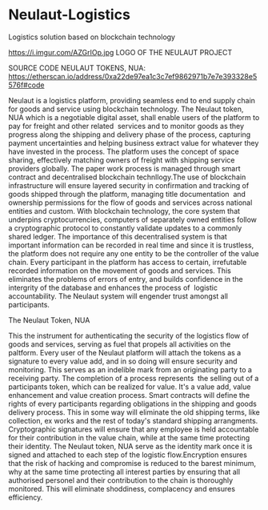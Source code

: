 # Neulaut-Logistics
Logistics solution based on blockchain technology 

https://i.imgur.com/AZGrIOp.jpg LOGO OF THE NEULAUT PROJECT


SOURCE CODE NEULAUT TOKENS, NUA: https://etherscan.io/address/0xa22de97ea1c3c7ef9862971b7e7e393328e5576f#code

Neulaut is a logistics platform, providing seamless end to end supply chain for goods and service using blockchain technology. The Neulaut token, NUA which is a negotiable digital asset, shall enable users of the platform to pay for freight and other related  services and to monitor goods as they progress along the shipping and delivery phase of the process, capturing payment uncertainties and helping business extract value for whatever they have invested in the process. The platform uses the concept of space sharing, effectively matching owners of freight with shipping service providers globally. The paper work process is managed through smart contract and decentralised blockchain technllogy.The use of blockchain infrastructure will ensure layered security in confirmation and tracking of goods shipped through the platform, managing title documentation  and ownership permissions for the flow of goods and services across national entities and custom. With blockchain technology, the core system that underpins cryptocurrencies, computers of separately owned entities follow a cryptographic protocol to constantly validate updates to a commonly shared ledger. The importance of this decentralised system is that important information can be recorded in real time and since it is trustless, the platform does not require any one entity to be the controller of the value chain. Every participant in the platform has access to certain, irrefutable recorded information on the movement of goods and services. This eliminates the problems of errors of entry, and builds confidence in the intergrity of the database and enhances the process of  logistic accountability. The Neulaut system will engender trust amongst all participants.


The Neulaut Token, NUA

This the instrument for authenticating the security of the logistics flow of goods and services, serving as fuel that propels all activities on the paltform. Every user of the Neulaut platform will attach the tokens as a signature to every value add, and in so doing will ensure security and monitoring. This serves as an indelible mark from an originating party to a receiving party. The completion of a process represents  the selling out of a participants token, which can be realized for value. It's a value add, value enhancement and value creation process. Smart contracts will define the rights of every participants regarding obligations in the shipping and goods delivery process. This in some way will eliminate the old shipping terms, like collection, ex works and the rest of today's standard shipping arrangments. Cryptographic signatures will ensure that any employee is held accountable for their contribution in the value chain, while at the same time protecting their identity. The Neulaut token, NUA serve as the identity mark once it is signed and attached to each step  of the logistic flow.Encryption ensures that the risk of hacking and compromise is reduced to the barest minimum, why at the same time protecting all interest parties by ensuring that all authorised personel and their contribution to the chain is thoroughly monitored. This will eliminate shoddiness, complacency and ensures efficiency.

